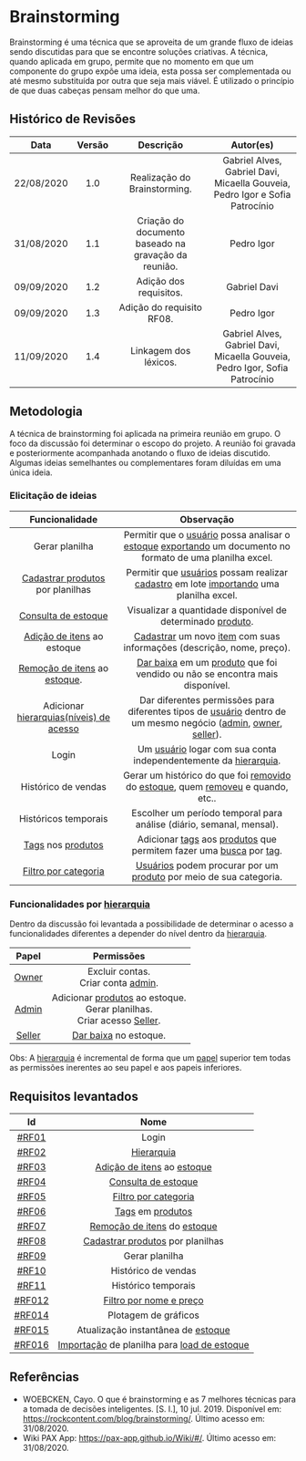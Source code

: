 # Brainstorming

Brainstorming é uma técnica que se aproveita de um grande fluxo de ideias sendo discutidas para que se encontre soluções criativas. A técnica, quando aplicada em grupo, permite que no momento em que um componente do grupo expõe uma ideia, esta possa ser complementada ou até mesmo substituída por outra que seja mais viável. É utilizado o princípio de que duas cabeças pensam melhor do que uma.

## Histórico de Revisões

|    Data    | Versão | Descrição | Autor(es) |
| :--------: | :----: | :-------: | :-------: |
| 22/08/2020 |  1.0   |             Realização do Brainstorming.             | Gabriel Alves, Gabriel Davi, Micaella Gouveia, Pedro Igor e Sofia Patrocínio |
| 31/08/2020 |  1.1   | Criação do documento baseado na gravação da reunião. |  Pedro Igor |
| 09/09/2020 |  1.2   |  Adição dos requisitos.  |  Gabriel Davi |
| 09/09/2020 |  1.3   | Adição do requisito RF08. |   Pedro Igor    |
| 11/09/2020 |  1.4   |  Linkagem dos léxicos. | Gabriel Alves, Gabriel Davi, Micaella Gouveia, Pedro Igor, Sofia Patrocínio |

## Metodologia

A técnica de brainstorming foi aplicada na primeira reunião em grupo. O foco da discussão foi determinar o escopo do projeto. A reunião foi gravada e posteriormente acompanhada anotando o fluxo de ideias discutido. Algumas ideias semelhantes ou complementares foram diluídas em uma única ideia.

### Elicitação de ideias

|                              Funcionalidade                               |                                                                              Observação                                                                               |
| :-----------------------------------------------------------------------: | :-------------------------------------------------------------------------------------------------------------------------------------------------------------------: |
|                              Gerar planilha                               | Permitir que o [usuário](Modeling/objeto?id=usuário) possa analisar o [estoque](Modeling/objeto?id=Estoque) [exportando](Modeling/verbo?id=Exportação) um documento no formato de uma planilha excel. |
|  [Cadastrar produtos](Modeling/verbo?id=Cadastrar-Produto) por planilhas  |                          Permitir que [usuários](Modeling/objeto?id=usuário) possam realizar [cadastro](Modeling/verbo?id=Cadastrar-Produto) em lote [importando](Modeling/verbo?id=Importação) uma planilha excel.                          |
|        [Consulta de estoque](Modeling/verbo?id=Consultar-Produto)         |                                       Visualizar a quantidade disponível de determinado [produto](Modeling/objeto?id=Produto).                                        |
|     [Adição de itens](Modeling/verbo?id=Cadastrar-Produto) ao estoque     |                                                 [Cadastrar](Modeling/verbo?id=Cadastrar-Produto) um novo [item](Modeling/objeto?id=Produto) com suas informações (descrição, nome, preço).                                                 |
|                       [Remoção de itens](Modeling/verbo?id=Baixa-em-Produto) ao [estoque](Modeling/objeto?id=Estoque).                        |            [Dar baixa](Modeling/verbo?id=Baixa-em-Produto) em um [produto](Modeling/objeto?id=Produto) que foi vendido ou não se encontra mais disponível.            |
|                  Adicionar [hierarquias(níveis) de acesso](Modeling/objeto?id=Papéis-dos-colaboradores)                  |              Dar diferentes permissões para diferentes tipos de [usuário](Modeling/objeto?id=usuário) dentro de um mesmo negócio ([admin](Modeling/objeto?id=admin), [owner](Modeling/objeto?id=Owner), [seller](Modeling/objeto?id=Seller)).              |
|                                   Login                                   |                                     Um [usuário](Modeling/objeto?id=usuário) logar com sua conta independentemente da [hierarquia](Modeling/objeto?id=Papéis-dos-colaboradores).                                     |
|                            Histórico de vendas                            |                             Gerar um histórico do que foi [removido](Modeling/verbo?id=Baixa-em-Produto) do [estoque](Modeling/objeto?id=Estoque), quem [removeu](Modeling/verbo?id=Baixa-em-Produto) e quando, etc..                             |
|                           Históricos temporais                            |                                                 Escolher um período temporal para análise (diário, semanal, mensal).                                                  |
| [Tags](Modeling/objeto?id=Tag) nos [produtos](Modeling/objeto?id=Produto) |                         Adicionar [tags](Modeling/objeto?id=Tag) aos [produtos](Modeling/objeto?id=Produto) que permitem fazer uma [busca](Modeling/verbo?id=Consultar-Produto) por [tag](Modeling/objeto?id=Tag).                         |
|                           [Filtro por categoria](Modeling/verbo?id=Filtrar-Produtos)                            |                     [Usuários](Modeling/objeto?id=usuário) podem procurar por um [produto](Modeling/objeto?id=Produto) por meio de sua categoria.                     |

### Funcionalidades por [hierarquia]((Modeling/objeto?id=Papéis-dos-colaboradores))

Dentro da discussão foi levantada a possibilidade de determinar o acesso a funcionalidades diferentes a depender do nível dentro da [hierarquia](Modeling/objeto?id=Papéis-dos-colaboradores).

<div>

|                Papel                |                                                               Permissões                                                                |
| :---------------------------------: | :-------------------------------------------------------------------------------------------------------------------------------------: |
|  [Owner](Modeling/objeto?id=Owner)  |                                   Excluir contas.<br> Criar conta [admin](Modeling/objeto?id=Admin).                                    |
|  [Admin](Modeling/objeto?id=Admin)  | Adicionar [produtos](Modeling/objeto?id=Produto) ao estoque.<br> Gerar planilhas.<br> Criar acesso [Seller](Modeling/objeto?id=Seller). |
| [Seller](Modeling/objeto?id=Seller) |                                       [Dar baixa](Modeling/verbo?id=Baixa-em-Produto) no estoque.                                       |

Obs: A [hierarquia](Modeling/objeto?id=Papéis-dos-colaboradores) é incremental de forma que um [papel](Modeling/objeto?id=Papéis-dos-colaboradores) superior tem todas as permissões inerentes ao seu papel e aos papeis inferiores.

</div>

## Requisitos levantados

|                                   Id                                   |                                                        Nome                                                        |
| :--------------------------------------------------------------------: | :----------------------------------------------------------------------------------------------------------------: |
| [#RF01](Elicitation/RequisitosElicitados.md?id=requisitos-funcionais)  |                                                       Login                                                        |
| [#RF02](Elicitation/RequisitosElicitados.md?id=requisitos-funcionais)  |                             [Hierarquia](Modeling/objeto?id=Papéis-dos-colaboradores)                              |
| [#RF03](Elicitation/RequisitosElicitados.md?id=requisitos-funcionais)  |                         [Adição de itens](Modeling/verbo?id=Cadastrar-Produto) ao  [estoque](Modeling/objeto?id=Estoque)                         |
| [#RF04](Elicitation/RequisitosElicitados.md?id=requisitos-funcionais)  |                             [Consulta de estoque](Modeling/verbo?id=Consultar-Produto)                             |
| [#RF05](Elicitation/RequisitosElicitados.md?id=requisitos-funcionais)  |                                                [Filtro por categoria](Modeling/verbo?id=Filtrar-Produtos)                                                |
| [#RF06](Elicitation/RequisitosElicitados.md?id=requisitos-funcionais)  |                      [Tags](Modeling/objeto?id=Tag) em [produtos](Modeling/objeto?id=Produto)                      |
| [#RF07](Elicitation/RequisitosElicitados.md?id=requisitos-funcionais)  |                                            [Remoção de itens](Modeling/verbo?id=Baixa-em-Produto) do [estoque](Modeling/objeto?id=Estoque)                                             |
| [#RF08](Elicitation/RequisitosElicitados.md?id=requisitos-funcionais)  |                      [Cadastrar produtos](Modeling/verbo?id=Cadastrar-Produto) por planilhas                       |
| [#RF09](Elicitation/RequisitosElicitados.md?id=requisitos-funcionais)  |                                                   Gerar planilha                                                   |
| [#RF10](Elicitation/RequisitosElicitados.md?id=requisitos-funcionais)  |                                                Histórico de vendas                                                 |
| [#RF11](Elicitation/RequisitosElicitados.md?id=requisitos-funcionais)  |                                                Histórico temporais                                                 |
| [#RF012](Elicitation/RequisitosElicitados.md?id=requisitos-funcionais) |                                              [Filtro por nome e preço](Modeling/verbo?id=Filtrar-Produtos)                                               |
| [#RF014](Elicitation/RequisitosElicitados.md?id=requisitos-funcionais) |                                                Plotagem de gráficos                                                |
| [#RF015](Elicitation/RequisitosElicitados.md?id=requisitos-funcionais) |                          Atualização instantânea de [estoque](Modeling/objeto?id=Estoque)                          |
| [#RF016](Elicitation/RequisitosElicitados.md?id=requisitos-funcionais) | [Importação](Modeling/verbo?id=Importação) de planilha para [load de estoque](Modeling/verbo?id=Cadastrar-Produto) |

## Referências

- WOEBCKEN, Cayo. O que é brainstorming e as 7 melhores técnicas para a tomada de decisões inteligentes. [S. l.], 10 jul. 2019. Disponível em: <https://rockcontent.com/blog/brainstorming/>. Último acesso em: 31/08/2020.
- Wiki PAX App: <https://pax-app.github.io/Wiki/#/>. Último acesso em: 31/08/2020.
